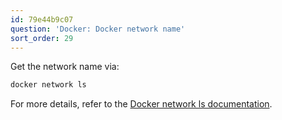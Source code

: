```yaml
---
id: 79e44b9c07
question: 'Docker: Docker network name'
sort_order: 29
---
```


Get the network name via:

```bash
docker network ls
```

For more details, refer to the [Docker network ls documentation](https://docs.docker.com/engine/reference/commandline/network_ls/).
